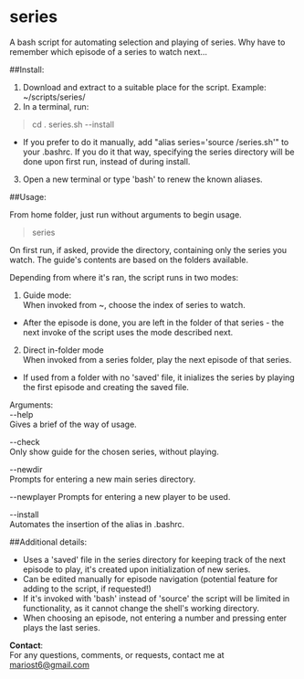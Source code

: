 series
======

A bash script for automating selection and playing of series. Why have to remember which episode of a series to watch next...

##Install:
1. Download and extract to a suitable place for the script. Example: ~/scripts/series/
2. In a terminal, run:
> cd <scriptDir>
> . series.sh --install

  * If you prefer to do it manually, add "alias series='source <scriptDir>/series.sh'" to your .bashrc. If you do it that way, specifying the series directory will be done upon first run, instead of during install.  

3. Open a new terminal or type 'bash' to renew the known aliases.

##Usage:

From home folder, just run without arguments to begin usage.

> series

On first run, if asked, provide the directory, containing only the series you watch. The guide's contents are based on the folders available.

Depending from where it's ran, the script runs in two modes:

1. Guide mode:  
  When invoked from ~, choose the index of series to watch.  
  * After the episode is done, you are left in the folder of that series - the next invoke of the script uses the mode described next.

2. Direct in-folder mode  
  When invoked from a series folder, play the next episode of that series.  
  * If used from a folder with no 'saved' file, it inializes the series by playing the first episode and creating the saved file.

Arguments:  
--help  
Gives a brief of the way of usage.
		
--check  
Only show guide for the chosen series, without playing.
		
--newdir  
Prompts for entering a new main series directory.

--newplayer
Prompts for entering a new player to be used.

--install  
Automates the insertion of the alias in .bashrc.

##Additional details:

* Uses a 'saved' file in the series directory for keeping track of the next episode to play, it's created upon initialization of new series.  
* Can be edited manually for episode navigation (potential feature for adding to the script, if requested!)  
* If it's invoked with 'bash' instead of 'source' the script will be limited in functionality, as it cannot change the shell's working directory.  
* When choosing an episode, not entering a number and pressing enter plays the last series.  

**Contact**:  
For any questions, comments, or requests, contact me at mariost6@gmail.com
